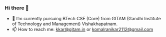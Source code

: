 ### Hi there 👋

- 🌱 I’m currently pursuing BTech CSE (Core) from GITAM (Gandhi Institute of Technology and Management) Vishakhapatnam.
- 📫 How to reach me: kkar@gitam.in or komalranikar2112@gmail.com


